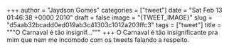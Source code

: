 
+++
author = "Jaydson Gomes"
categories = ["tweet"]
date = "Sat Feb 13 01:46:38 +0000 2010"
draft = false
image = "{TWEET_IMAGE}"
slug = "d5aab32bcadd0ed019ab3c41303c1012a203ffc3"
tags = ["tweet"]
title = """O Carnaval é tão insignif..."""
+++
O Carnaval é tão insignificante pra mim que nem me incomodo com os tweets falando a respeito.
